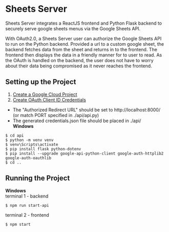 # Sheets Server
Sheets Server integrates a ReactJS frontend and Python Flask backend to securely serve google sheets menus via the Google Sheets API.

With OAuth2.0, a Sheets Server user can authorize the Google Sheets API to run on the Python backend.
Provided a url to a custom google sheet, the backend fetches data from the sheet and returns in to the frontend.
The frontend then displays the data in a friendly manner for to user to read.
As the OAuth is handled on the backend, the user does not have to worry about their data being compromised as it never reaches the frontend.

## Setting up the Project
1. [Create a Google Cloud Project](https://developers.google.com/workspace/guides/create-project)
2. [Create OAuth Client ID Credentials](https://developers.google.com/workspace/guides/create-credentials#oauth-client-id)
  - The "Authorized Redirect URL" should be set to http://localhost:8000/ (or match PORT specified in ./api/api.py)
  - The generated credentials.json file should be placed in ./api/
<br/>**Windows**
```
$ cd api
$ python -m venv venv
$ venv\Scripts\activate
$ pip install flask python-dotenv
$ pip install --upgrade google-api-python-client google-auth-httplib2 google-auth-oauthlib
$ cd ..
```
## Running the Project
**Windows**<br/>
terminal 1 - backend
```
$ npm run start-api
```
terminal 2 - frontend
```
$ npm start
```
